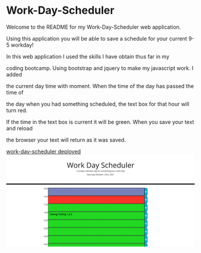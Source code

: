 # Work-Day-Scheduler
Welcome to the README for my Work-Day-Scheduler web application.

Using this application you will be able to save a schedule for your current 9-5 workday!

In this web application I used the skills I have obtain thus far in my 

coding bootcamp. Using bootstrap and jquery to make my javascript work. I added

the current day time with moment. When the time of the day has passed the time of

the day when you had something scheduled, the text box for that hour will turn red.

If the time in the text box is current it will be green. When you save your text and reload

the browser your text will return as it was saved.



[work-day-scheduler deployed](https://veidul.github.io/Work-Day-Scheduler/)
![work-day-scheduler screenshot](./screenshots/work-day-schedule-ss.png)